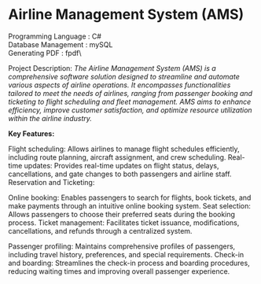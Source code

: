 # **Airline Management System (AMS)**
Programming Language : C#\
Database Management : mySQL\
Generating PDF : fpdf\

Project Description: *The Airline Management System (AMS) is a comprehensive software solution designed to streamline and automate various aspects of airline operations. It encompasses functionalities tailored to meet the needs of airlines, ranging from passenger booking and ticketing to flight scheduling and fleet management. AMS aims to enhance efficiency, improve customer satisfaction, and optimize resource utilization within the airline industry.*



**Key Features:**

Flight scheduling: Allows airlines to manage flight schedules efficiently, including route planning, aircraft assignment, and crew scheduling.
Real-time updates: Provides real-time updates on flight status, delays, cancellations, and gate changes to both passengers and airline staff.
Reservation and Ticketing:

Online booking: Enables passengers to search for flights, book tickets, and make payments through an intuitive online booking system.
Seat selection: Allows passengers to choose their preferred seats during the booking process.
Ticket management: Facilitates ticket issuance, modifications, cancellations, and refunds through a centralized system.

Passenger profiling: Maintains comprehensive profiles of passengers, including travel history, preferences, and special requirements.
Check-in and boarding: Streamlines the check-in process and boarding procedures, reducing waiting times and improving overall passenger experience.
